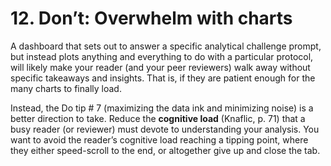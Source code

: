 # 12. Don’t: Overwhelm with charts

A dashboard that sets out to answer a specific analytical challenge prompt, but instead plots anything and everything to do with a particular protocol, will likely make your reader (and your peer reviewers) walk away without specific takeaways and insights. That is, if they are patient enough for the many charts to finally load.

Instead, the Do tip # 7 (maximizing the data ink and minimizing noise) is a better direction to take. Reduce the **cognitive load** (Knaflic, p. 71) that a busy reader (or reviewer) must devote to understanding your analysis. You want to avoid the reader’s cognitive load reaching a tipping point, where they either speed-scroll to the end, or altogether give up and close the tab.
